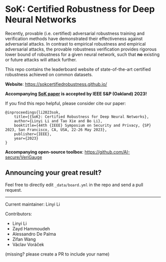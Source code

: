 # SoK: Certified Robustness for Deep Neural Networks

Recently, provable (i.e. certified) adversarial robustness training and verification methods have demonstrated their effectiveness against adversarial attacks. In contrast to empirical robustness and empirical adversarial attacks, the provable robustness verification provides rigorous lower bound of robustness for a given neural network, such that **no** existing or future attacks will attack further. 

This repo contains the leaderboard website of state-of-the-art certified robustness achieved on common datasets.

**Website**: https://sokcertifiedrobustness.github.io/

**Accompanying [SoK paper](https://arxiv.org/abs/2009.04131) is accepted by IEEE S&P (Oakland) 2023!**

If you find this repo helpful, please consider cite our paper:
```
@inproceedings{li2023sok,
    title={{SoK}: Certified Robustness for Deep Neural Networks},
    author={Linyi Li and Tao Xie and Bo Li},
    booktitle={44th {IEEE} Symposium on Security and Privacy, {SP} 2023, San Francisco, CA, USA, 22-26 May 2023},
    publisher={IEEE},
    year={2023}
}
```

**Accompanying open-source toolbox**: https://github.com/AI-secure/VeriGauge

## Announcing your great result?

Feel free to directly edit `_data/board.yml` in the repo and send a pull request.

---

Current maintainer: Linyi Li

Contributors:
- Linyi Li
- Zayd Hammoudeh
- Alessandro De Palma
- Zifan Wang
- Václav Voráček

(missing? please create a PR to include your name)

